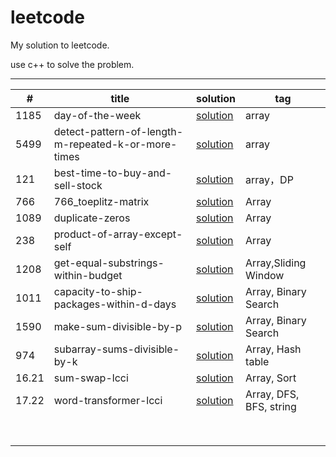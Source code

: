 # leetcode

My solution to leetcode.

use c++ to solve the problem.

---

| #     | title                                               | solution                                                     | tag                     |
| ----- | --------------------------------------------------- | ------------------------------------------------------------ | ----------------------- |
| 1185  | day-of-the-week                                     | [solution](https://github.com/Veeupup/leetcode/blob/master/algorithms/1185_day-of-the-week.md) | array                   |
| 5499  | detect-pattern-of-length-m-repeated-k-or-more-times | [solution](https://github.com/Veeupup/leetcode/blob/master/algorithms/5499_detect-pattern-of-length-m-repeated-k-or-more-times.md) | array                   |
| 121   | best-time-to-buy-and-sell-stock                     | [solution](https://github.com/Veeupup/leetcode/blob/master/algorithms/121_best-time-to-buy-and-sell-stock.md) | array，DP               |
| 766   | 766_toeplitz-matrix                                 | [solution](https://github.com/Veeupup/leetcode/blob/master/algorithms/766_toeplitz-matrix.md) | Array                   |
| 1089  | duplicate-zeros                                     | [solution](https://github.com/Veeupup/leetcode/blob/master/algorithms/1089_duplicate-zeros.md) | Array                   |
| 238   | product-of-array-except-self                        | [solution](https://github.com/Veeupup/leetcode/blob/master/algorithms/238_product-of-array-except-self.md) | Array                   |
| 1208  | get-equal-substrings-within-budget                  | [solution](https://github.com/Veeupup/leetcode/blob/master/algorithms/1208_get-equal-substrings-within-budget.md) | Array,Sliding  Window   |
| 1011  | capacity-to-ship-packages-within-d-days             | [solution](https://github.com/Veeupup/leetcode/blob/master/algorithms/1011_capacity-to-ship-packages-within-d-days.md) | Array, Binary Search    |
| 1590  | make-sum-divisible-by-p                             | [solution](https://github.com/Veeupup/leetcode/blob/master/algorithms/1590_make-sum-divisible-by-p.md) | Array, Binary Search    |
| 974   | subarray-sums-divisible-by-k                        | [solution](https://github.com/Veeupup/leetcode/blob/master/algorithms/974_subarray-sums-divisible-by-k.md) | Array, Hash table       |
| 16.21 | sum-swap-lcci                                       | [solution](https://github.com/Veeupup/leetcode/blob/master/algorithms/16.21-sum-swap-lcci.md) | Array, Sort             |
| 17.22 | word-transformer-lcci                               | [solution](https://github.com/Veeupup/leetcode/blob/master/algorithms/17.22-sword-transformer-lcci.md) | Array, DFS, BFS, string |
|       |                                                     |                                                              |                         |
|       |                                                     |                                                              |                         |
|       |                                                     |                                                              |                         |
|       |                                                     |                                                              |                         |
|       |                                                     |                                                              |                         |
|       |                                                     |                                                              |                         |
|       |                                                     |                                                              |                         |
|       |                                                     |                                                              |                         |




